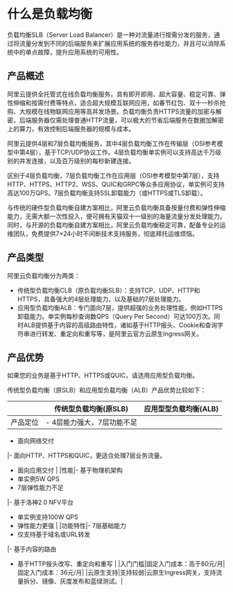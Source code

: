 # 什么是负载均衡

负载均衡SLB（Server Load Balancer）是一种对流量进行按需分发的服务，通过将流量分发到不同的后端服务来扩展应用系统的服务吞吐能力，并且可以消除系统中的单点故障，提升应用系统的可用性。

## 产品概述

阿里云提供全托管式在线负载均衡服务，具有即开即用、超大容量、稳定可靠、弹性伸缩和按需付费等特点，适合超大规模互联网应用，如春节红包、双十一秒杀抢购、大规模在线物联网应用等高并发场景。负载均衡负责HTTPS流量的加密与解密，后端服务器仅需处理普通HTTP流量，可以极大的节省后端服务在数据加解密上的算力，有效控制后端服务器的规模与成本。

阿里云提供4层和7层负载均衡服务，其中4层负载均衡工作在传输层（OSI参考模型中第4层），基于TCP/UDP协议工作。4层负载均衡单实例可以支持高达千万级别的并发连接，以及百万级别的每秒新建连接。

区别于4层负载均衡，7层负载均衡工作在应用层（OSI参考模型中第7层），支持HTTP、HTTPS、HTTP2、WSS、QUIC和GRPC等众多应用协议，单实例可支持高达100万QPS。7层负载均衡支持SSL卸载能力（或HTTPS或TLS卸载）。

与传统的硬件型负载均衡自建方案相比，阿里云负载均衡具备按量付费和弹性伸缩能力，无需大额一次性投入，便可拥有天猫双十一级别的海量流量分发处理能力。同时，与开源的负载均衡自建方案相比，阿里云负载均衡稳定可靠，配备专业的运维团队，免费提供7×24小时不间断技术支持服务，彻底拜托运维烦恼。

## 产品类型

阿里云负载均衡分为两类：

-   传统型负载均衡CLB（原负载均衡SLB）：支持TCP、UDP、HTTP和HTTPS，具备强大的4层处理能力，以及基础的7层处理能力。
-   应用型负载均衡ALB：专门面向7层，提供超强的业务处理性能，例如HTTPS卸载能力。单实例每秒查询数QPS（Query Per Second）可达100万次。同时ALB提供基于内容的高级路由特性，诸如基于HTTP报头、Cookie和查询字符串进行转发、重定向和重写等，是阿里云官方云原生Ingress网关。

## 产品优势

如果您的业务是基于HTTP、HTTPS或QUIC，请选用应用型负载均衡。

传统型负载均衡（原SLB）和应用型负载均衡（ALB）产品优势比较如下：

| |传统型负载均衡\(原SLB\)|应用型型负载均衡\(ALB\)|
|--|---------------|---------------|
|产品定位|-   4层能力强大，7层功能不足
-   面向网络交付

|-   面向HTTP、HTTPS和QUIC，更适合处理7层业务流量。
-   面向应用交付 |
|性能|-   基于物理机架构
-   单实例5W QPS
-   7层弹性能力不足

|-   基于洛神2.0 NFV平台
-   单实例支持100W QPS
-   弹性能力更强 |
|功能特性|-   7层基础能力
-   仅支持基于域名或URL转发

|-   基于内容的路由
-   基于HTTP报头改写、重定向和重写 |
|入门门槛|固定入门成本：高于80元/月|固定入门成本：36元/月|
|云原生支持|支持较弱|云原生Ingress网关，支持流量拆分、镜像、灰度发布和蓝绿测试。|

